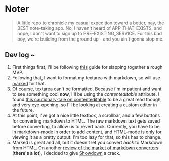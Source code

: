 # Noter
> A little repo to chronicle my casual expedition toward a better, nay, the BEST note-taking app. No, I haven't heard of APP_THAT_EXISTS, and nope, I don't want to sign up to PRE-EXISTING_SERVICE. For this bad boy, we're building from the ground up - and you ain't gonna stop me.

## Dev log ~
1. First things first, I'll be following [this](http://eqdn.tech/html5-note-app-tutorial/) guide for slapping together a rough MVP.
2. Following that, I want to format my textarea with markdown, so will use [marked](https://github.com/markedjs/marked) for that.
3. Of course, textarea can't be formatted. Because i'm impatient and want to see something cool **now**, I'll be using the _contenteditable_ attribute. I found [this cautionary-tale on contenteditable](https://medium.com/content-uneditable/contenteditable-the-good-the-bad-and-the-ugly-261a38555e9c) to be a great read though, and very eye-opening, so I'll be looking at creating a custom editor in the future.
3. At this point, I've got a nice little textbox, a scrollbar, and a few buttons for converting markdown to HTML. The raw markdown text gets saved before converting, to allow us to revert back. Currently, you have to be in markdown-mode in order to add content, and HTML-mode is only for viewing it as a pretty output. I'm too lazy for that, so this has to change.
4. Marked is great and all, but it doesn't let you convert _back_ to Markdown from HTML. On another [review of the market of markdown converters](http://bfy.tw/OAau) (__there's a lot__), I decided to give [Showdown](https://github.com/showdownjs/showdown) a crack. 